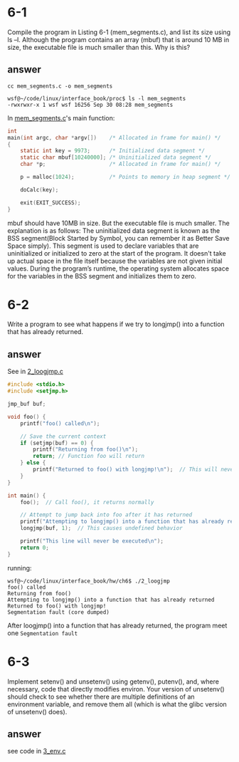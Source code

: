 # 6-1
Compile the program in Listing 6-1 (mem_segments.c), and list its size using ls –l. Although the program contains an array (mbuf) that is around 10 MB in size, the executable file is much smaller than this. Why is this?
## answer
`cc mem_segments.c -o mem_segments`
```
wsf@~/code/linux/interface_book/proc$ ls -l mem_segments
-rwxrwxr-x 1 wsf wsf 16256 Sep 30 08:28 mem_segments
```
In [mem_segments.c](./mem_segments.c)'s main function:
```c
int
main(int argc, char *argv[])    /* Allocated in frame for main() */
{
    static int key = 9973;      /* Initialized data segment */
    static char mbuf[10240000]; /* Uninitialized data segment */
    char *p;                    /* Allocated in frame for main() */

    p = malloc(1024);           /* Points to memory in heap segment */

    doCalc(key);

    exit(EXIT_SUCCESS);
}
```
mbuf should have 10MB in size. But the executable file is much smaller.
The explanation is as follows:
The uninitialized data segment is known as the BSS segment(Block Started by Symbol, you can remember it as Better Save Space simply). This segment is used to declare variables that are uninitialized or initialized to zero at the start of the program. It doesn't take up actual space in the file itself because the variables are not given initial values. During the program’s runtime, the operating system allocates space for the variables in the BSS segment and initializes them to zero.

# 6-2
Write a program to see what happens if we try to longjmp() into a function that has already returned.

## answer
See in [2_loogjmp.c](./2_loogjmp.c)
```c
#include <stdio.h>
#include <setjmp.h>

jmp_buf buf;

void foo() {
	printf("foo() called\n");

	// Save the current context
	if (setjmp(buf) == 0) {
		printf("Returning from foo()\n");
		return; // Function foo will return
	} else {
		printf("Returned to foo() with longjmp!\n");  // This will never be safe!
	}
}

int main() {
	foo();  // Call foo(), it returns normally

	// Attempt to jump back into foo after it has returned
	printf("Attempting to longjmp() into a function that has already returned\n");
	longjmp(buf, 1);  // This causes undefined behavior

	printf("This line will never be executed\n");
	return 0;
}
```
running:
```
wsf@~/code/linux/interface_book/hw/ch6$ ./2_loogjmp
foo() called
Returning from foo()
Attempting to longjmp() into a function that has already returned
Returned to foo() with longjmp!
Segmentation fault (core dumped)
```
After loogjmp() into a function that has already returned, the program meet one `Segmentation fault`

# 6-3
Implement setenv() and unsetenv() using getenv(), putenv(), and, where necessary, code that directly modifies environ. Your version of unsetenv() should check to see whether there are multiple definitions of an environment variable, and remove them all (which is what the glibc version of unsetenv() does).
## answer
see code in [3_env.c](./3_env.c)